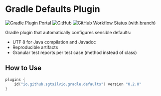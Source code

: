 # Gradle Defaults Plugin

[![Gradle Plugin Portal](https://img.shields.io/gradle-plugin-portal/v/io.github.sgtsilvio.gradle.defaults?color=brightgreen&style=for-the-badge)](https://plugins.gradle.org/plugin/io.github.sgtsilvio.gradle.defaults)
[![GitHub](https://img.shields.io/github/license/sgtsilvio/gradle-defaults?color=brightgreen&style=for-the-badge)](LICENSE)
[![GitHub Workflow Status (with branch)](https://img.shields.io/github/actions/workflow/status/sgtsilvio/gradle-defaults/check.yml?branch=main&style=for-the-badge)](https://github.com/SgtSilvio/gradle-defaults/actions/workflows/check.yml?query=branch%3Amain)

Gradle plugin that automatically configures sensible defaults:
- UTF 8 for Java compilation and Javadoc
- Reproducible artifacts
- Granular test reports per test case (method instead of class)

## How to Use

```kotlin
plugins {
    id("io.github.sgtsilvio.gradle.defaults") version "0.2.0"
}
```
